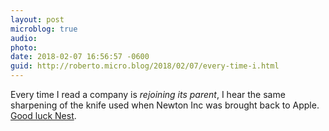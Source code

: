 ```yaml
---
layout: post
microblog: true
audio: 
photo: 
date: 2018-02-07 16:56:57 -0600
guid: http://roberto.micro.blog/2018/02/07/every-time-i.html
---
```

Every time I read a company is _rejoining its parent_, I hear the same sharpening of the knife  used when Newton Inc was brought back to Apple. [Good luck Nest](https://blog.google/topics/hardware/nest-join-forces-googles-hardware-team/).
